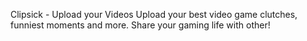 Clipsick - Upload your Videos
Upload your best video game clutches, funniest moments and more. Share your gaming life with other!
